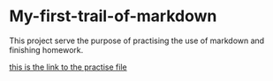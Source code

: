 # My-first-trail-of-markdown
This project serve the purpose of practising the use of markdown and finishing homework. 

[this is the link to the practise file](./Practices.md "Practices are done here.")
